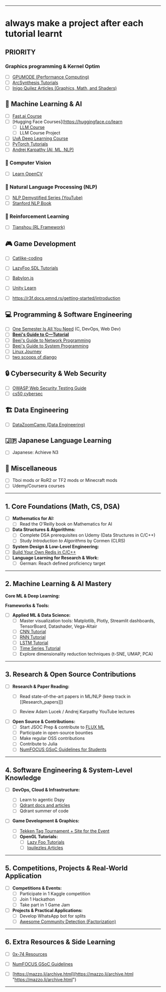 
---
# always make a project after each tutorial learnt

## PRIORITY
### Graphics programming & Kernel Optim
- [ ] [GPUMODE (Performance Computing)](https://www.youtube.com/@GPUMODE)  
- [ ] [ArcSynthesis Tutorials](https://www.roiatalla.com/public/arcsynthesis/html/index.html) 
- [ ] [Inigo Quilez Articles (Graphics, Math, and Shaders)](https://iquilezles.org/articles/) 
## 🧠 Machine Learning & AI  
- [ ] [Fast.ai Course](https://course.fast.ai)  
- [ ] [Hugging Face Courses](https://huggingface.co/learn
	- [ ] [LLM Course](https://huggingface.co/learn/llm-course/chapter1/1)
	- [ ] LLM Course Project
- [ ] [UvA Deep Learning Course](https://uvadlc-notebooks.readthedocs.io/en/latest/index.html)  
- [ ] [PyTorch Tutorials](https://pytorch.org/tutorials/)  
- [ ] [Andrej Karpathy (AI, ML, NLP)](https://www.youtube.com/@AndrejKarpathy/videos)  
### 🎯 Computer Vision  
- [ ] [Learn OpenCV](https://github.com/spmallick/learnopencv)  

### 🔡 Natural Language Processing (NLP)  
- [ ] [NLP Demystified Series (YouTube)](https://www.youtube.com/playlist?list=PLw3N0OFSAYSEC_XokEcX8uzJmEZSoNGuS)  
- [ ] [Stanford NLP Book](https://nlp.stanford.edu/IR-book/)  
### 🤖 Reinforcement Learning  
- [ ] [Tianshou (RL Framework)](https://tianshou.org/en/stable/)  
## 🎮 Game Development 
- [ ] [Catlike-coding](https://catlikecoding.com/)  
- [ ] [LazyFoo SDL Tutorials](https://lazyfoo.net/tutorials/SDL/index.php)  
- [ ] [Babylon.js](https://www.babylonjs.com)  
- [ ] [Unity Learn](https://learn.unity.com)  
- [ ] https://r3f.docs.pmnd.rs/getting-started/introduction
 

## 💻 Programming & Software Engineering  
- [ ] [One Semester Is All You Need](https://onesemester.tech/) (C, DevOps, Web Dev)  
- [ ] [**Beej's Guide to C—Tutorial**](https://beej.us/guide/bgc/)  
- [ ] [Beej's Guide to Network Programming](https://beej.us/guide/bgnet/)  
- [ ] [Beej's Guide to System Programming](https://beej.us/guide/bgclr/)  
- [ ] [Linux Journey](https://linuxjourney.com)  
- [ ] [two scoops of django](https://drive.google.com/file/d/1eHe1V_pnJMPjcrkCkcSa3JL-oVVlfvKD/view?usp=sharing)
## 🔒 Cybersecurity & Web Security  
- [ ] [OWASP Web Security Testing Guide](https://owasp.org/www-project-web-security-testing-guide/v42/)  
- [ ] [cs50 cybersec](https://learning.edx.org/course/course-v1:HarvardX+CS50CS+Cybersecurity/home)
## 🏗️ Data Engineering  
- [ ] [DataZoomCamp (Data Engineering)](https://dezoomcamp.streamlit.app/)  

## 🇯🇵 Japanese Language Learning  
- [ ] Japanese: Achieve N3  
## 🎲 Miscellaneous  
- [ ] Tboi mods or RoR2 or TF2 mods or Minecraft mods  
- [ ] Udemy/Coursera courses  

---
## 1. Core Foundations (Math, CS, DSA)
- [ ] **Mathematics for AI:**
  - [ ] Read the O'Reilly book on Mathematics for AI
- [ ] **Data Structures & Algorithms:**
  - [ ] Complete DSA prerequisites on Udemy (Data Structures in C/C++)
  - [ ] Study *Introduction to Algorithms* by Cormen (CLRS)
- [ ] **System Design & Low-Level Engineering:**
- [ ] [Build Your Own Redis in C/C++](https://build-your-own.org/redis/)
- [ ] **Language Learning for Research & Work:**
  - [ ] German: Reach defined proficiency target

---

## 2. Machine Learning & AI Mastery
 **Core ML & Deep Learning:**

**Frameworks & Tools:**
- [ ] **Applied ML & Data Science:**
  - [ ] Master visualization tools: Matplotlib, Plotly, Streamlit dashboards, TensorBoard, Datashader, Vega-Altair
  - [ ] [CNN Tutorial](https://www.kaggle.com/code/kanncaa1/pytorch-tutorial-for-deep-learning-lovers)
  - [ ] [RNN Tutorial](https://www.kaggle.com/code/kanncaa1/recurrent-neural-network-with-pytorch)
  - [ ] [LSTM Tutorial](https://www.kaggle.com/code/kanncaa1/long-short-term-memory-with-pytorch)
  - [ ] [Time Series Tutorial](https://www.kaggle.com/code/kanncaa1/time-series-prediction-tutorial-with-eda?scriptVersionId=24709907)
  - [ ] Explore dimensionality reduction techniques (t-SNE, UMAP, PCA)

---

## 3. Research & Open Source Contributions
- [ ] **Research & Paper Reading:**
  - [ ] Read state-of-the-art papers in ML/NLP (keep track in [[Research_papers]])
  - [ ] Review Adam Lucek / Andrej Karpathy YouTube lectures


- [ ] **Open Source & Contributions:**
  - [ ] Start JSOC Prep & contribute to [FLUX ML](https://fluxml.ai/)
  - [ ] Participate in open-source bounties
  - [ ] Make regular OSS contributions
  - [ ] Contribute to Julia
  - [ ] [NumFOCUS GSoC Guidelines for Students](https://github.com/numfocus/gsoc/blob/master/CONTRIBUTING-students.md)

---

## 4. Software Engineering & System-Level Knowledge
- [ ] **DevOps, Cloud & Infrastructure:**

  - [ ] Learn to agentic Dspy
  - [ ] [Qdrant docs and articles](https://qdrant.tech/articles/)
  - [ ] Qdrant summer of code

- [ ] **Game Development & Graphics:**
  - [ ] [Tekken Tag Tournament + Site for the Event](https://docs.diambra.ai/projects/gamepainter/)
  - [ ] **OpenGL Tutorials:**
    - [ ] [Lazy Foo Tutorials](https://lazyfoo.net/tutorials/OpenGL/index.php)
    - [ ] [Iquilezles Articles](https://iquilezles.org/articles/)

---

## 5. Competitions, Projects & Real-World Application
- [ ] **Competitions & Events:**
  - [ ] Participate in 1 Kaggle competition
  - [ ] Join 1 Hackathon
  - [ ] Take part in 1 Game Jam

- [ ] **Projects & Practical Applications:**
  - [ ] Develop WhatsApp bot for splits
  - [ ] [Awesome Community Detection (Factorization)](https://github.com/benedekrozemberczki/awesome-community-detection/blob/master/chapters/factorization.md)

---

## 6. Extra Resources & Side Learning
- [ ] [0x-74 Resources](https://0x-74.netlify.app/resources/)
- [ ] [NumFOCUS GSoC Guidelines](https://github.com/numfocus/gsoc/blob/master/CONTRIBUTING-students.md)
- [ ] [https://mazzo.li/archive.html](https://mazzo.li/archive.html "https://mazzo.li/archive.html")


---


